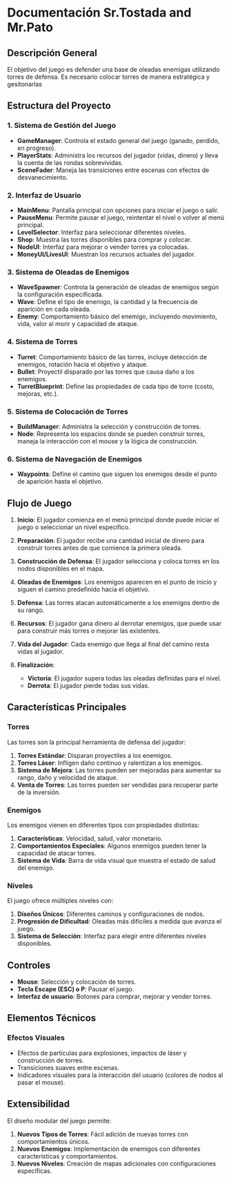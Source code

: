 # Documentación Sr.Tostada and Mr.Pato

## Descripción General

El objetivo del juego es defender una base de oleadas enemigas utilizando torres de defensa. Es necesario colocar torres de manera estratégica y gesitonarlas

## Estructura del Proyecto

### 1. Sistema de Gestión del Juego

- **GameManager**: Controla el estado general del juego (ganado, perdido, en progreso).
- **PlayerStats**: Administra los recursos del jugador (vidas, dinero) y lleva la cuenta de las rondas sobrevividas.
- **SceneFader**: Maneja las transiciones entre escenas con efectos de desvanecimiento.

### 2. Interfaz de Usuario

- **MainMenu**: Pantalla principal con opciones para iniciar el juego o salir.
- **PauseMenu**: Permite pausar el juego, reintentar el nivel o volver al menú principal.
- **LevelSelector**: Interfaz para seleccionar diferentes niveles.
- **Shop**: Muestra las torres disponibles para comprar y colocar.
- **NodeUI**: Interfaz para mejorar o vender torres ya colocadas.
- **MoneyUI/LivesUI**: Muestran los recursos actuales del jugador.

### 3. Sistema de Oleadas de Enemigos

- **WaveSpawner**: Controla la generación de oleadas de enemigos según la configuración especificada.
- **Wave**: Define el tipo de enemigo, la cantidad y la frecuencia de aparición en cada oleada.
- **Enemy**: Comportamiento básico del enemigo, incluyendo movimiento, vida, valor al morir y capacidad de ataque.

### 4. Sistema de Torres

- **Turret**: Comportamiento básico de las torres, incluye detección de enemigos, rotación hacia el objetivo y ataque.
- **Bullet**: Proyectil disparado por las torres que causa daño a los enemigos.
- **TurretBlueprint**: Define las propiedades de cada tipo de torre (costo, mejoras, etc.).

### 5. Sistema de Colocación de Torres

- **BuildManager**: Administra la selección y construcción de torres.
- **Node**: Representa los espacios donde se pueden construir torres, maneja la interacción con el mouse y la lógica de construcción.

### 6. Sistema de Navegación de Enemigos

- **Waypoints**: Define el camino que siguen los enemigos desde el punto de aparición hasta el objetivo.

## Flujo de Juego

1. **Inicio**: El jugador comienza en el menú principal donde puede iniciar el juego o seleccionar un nivel específico.

2. **Preparación**: El jugador recibe una cantidad inicial de dinero para construir torres antes de que comience la primera oleada.

3. **Construcción de Defensa**: El jugador selecciona y coloca torres en los nodos disponibles en el mapa.

4. **Oleadas de Enemigos**: Los enemigos aparecen en el punto de inicio y siguen el camino predefinido hacia el objetivo.

5. **Defensa**: Las torres atacan automáticamente a los enemigos dentro de su rango.

6. **Recursos**: El jugador gana dinero al derrotar enemigos, que puede usar para construir más torres o mejorar las existentes.

7. **Vida del Jugador**: Cada enemigo que llega al final del camino resta vidas al jugador.

8. **Finalización**:
   - **Victoria**: El jugador supera todas las oleadas definidas para el nivel.
   - **Derrota**: El jugador pierde todas sus vidas.

## Características Principales

### Torres

Las torres son la principal herramienta de defensa del jugador:

1. **Torres Estándar**: Disparan proyectiles a los enemigos.
2. **Torres Láser**: Infligen daño continuo y ralentizan a los enemigos.
3. **Sistema de Mejora**: Las torres pueden ser mejoradas para aumentar su rango, daño y velocidad de ataque.
4. **Venta de Torres**: Las torres pueden ser vendidas para recuperar parte de la inversión.

### Enemigos

Los enemigos vienen en diferentes tipos con propiedades distintas:

1. **Características**: Velocidad, salud, valor monetario.
2. **Comportamientos Especiales**: Algunos enemigos pueden tener la capacidad de atacar torres.
3. **Sistema de Vida**: Barra de vida visual que muestra el estado de salud del enemigo.

### Niveles

El juego ofrece múltiples niveles con:

1. **Diseños Únicos**: Diferentes caminos y configuraciones de nodos.
2. **Progresión de Dificultad**: Oleadas más difíciles a medida que avanza el juego.
3. **Sistema de Selección**: Interfaz para elegir entre diferentes niveles disponibles.

## Controles

- **Mouse**: Selección y colocación de torres.
- **Tecla Escape (ESC) o P**: Pausar el juego.
- **Interfaz de usuario**: Botones para comprar, mejorar y vender torres.

## Elementos Técnicos

### Efectos Visuales

- Efectos de partículas para explosiones, impactos de láser y construcción de torres.
- Transiciones suaves entre escenas.
- Indicadores visuales para la interacción del usuario (colores de nodos al pasar el mouse).

## Extensibilidad

El diseño modular del juego permite:

1. **Nuevos Tipos de Torres**: Fácil adición de nuevas torres con comportamientos únicos.
2. **Nuevos Enemigos**: Implementación de enemigos con diferentes características y comportamientos.
3. **Nuevos Niveles**: Creación de mapas adicionales con configuraciones específicas.

